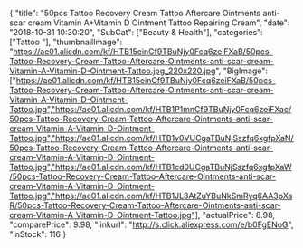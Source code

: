 {
	"title": "50pcs Tattoo Recovery Cream Tattoo Aftercare Ointments anti-scar cream Vitamin A+Vitamin D Ointment Tattoo Repairing Cream",
	"date": "2018-10-31 10:30:20",
	"SubCat": ["Beauty & Health"],
	"categories": ["Tattoo "],
	"thumbnailImage": "https://ae01.alicdn.com/kf/HTB15einCf9TBuNjy0Fcq6zeiFXaB/50pcs-Tattoo-Recovery-Cream-Tattoo-Aftercare-Ointments-anti-scar-cream-Vitamin-A-Vitamin-D-Ointment-Tattoo.jpg_220x220.jpg",
	"BigImage": ["https://ae01.alicdn.com/kf/HTB15einCf9TBuNjy0Fcq6zeiFXaB/50pcs-Tattoo-Recovery-Cream-Tattoo-Aftercare-Ointments-anti-scar-cream-Vitamin-A-Vitamin-D-Ointment-Tattoo.jpg","https://ae01.alicdn.com/kf/HTB1P1mnCf9TBuNjy0Fcq6zeiFXac/50pcs-Tattoo-Recovery-Cream-Tattoo-Aftercare-Ointments-anti-scar-cream-Vitamin-A-Vitamin-D-Ointment-Tattoo.jpg","https://ae01.alicdn.com/kf/HTB1v0VUCgaTBuNjSszfq6xgfpXaN/50pcs-Tattoo-Recovery-Cream-Tattoo-Aftercare-Ointments-anti-scar-cream-Vitamin-A-Vitamin-D-Ointment-Tattoo.jpg","https://ae01.alicdn.com/kf/HTB1cd0UCgaTBuNjSszfq6xgfpXaW/50pcs-Tattoo-Recovery-Cream-Tattoo-Aftercare-Ointments-anti-scar-cream-Vitamin-A-Vitamin-D-Ointment-Tattoo.jpg","https://ae01.alicdn.com/kf/HTB1JL8AtZuYBuNkSmRyq6AA3pXaR/50pcs-Tattoo-Recovery-Cream-Tattoo-Aftercare-Ointments-anti-scar-cream-Vitamin-A-Vitamin-D-Ointment-Tattoo.jpg"],
	"actualPrice": 8.98,
	"comparePrice": 9.98,
	"linkurl": "http://s.click.aliexpress.com/e/b0FgENoG",
	"inStock": 116
}
